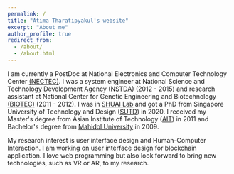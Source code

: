 ```yaml
---
permalink: /
title: "Atima Tharatipyakul's website"
excerpt: "About me"
author_profile: true
redirect_from: 
  - /about/
  - /about.html
---
```


I am currently a PostDoc at National Electronics and Computer Technology Center [(NECTEC)](https://www.nectec.or.th/en/). I was a system engineer at National Science and Technology Development Agency ([NSTDA](https://www.nstda.or.th/)) (2012 - 2015) and research assistant at National Center for Genetic Engineering and Biotechnology [(BIOTEC)](http://www.biotec.or.th/) (2011 - 2012). I was in [SHUAI Lab](https://shuailab.wordpress.com/) and got a PhD from Singapore University of Technology and Design ([SUTD](https://www.sutd.edu.sg/)) in 2020. I received  my Master's degree from Asian Institute of Technology ([AIT](https://www.ait.ac.th/)) in 2011 and Bachelor's degree from [Mahidol University](https://mahidol.ac.th/) in 2009.

My research interest is user interface design and Human-Computer Interaction. I am working on user interface design for blockchain application. I love web programming but also look forward to bring new technologies, such as VR or AR, to my research.
